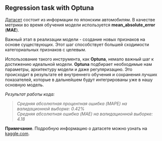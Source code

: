 ## Regression task with Optuna
[Датасет](https://storage.yandexcloud.net/academy.ai/japan_cars_dataset.csv) состоит из информации по японским автомобилям. В качестве метрики во время обучения модели используется **mean_absolute_error** (**MAE**).

Важный этап в реализации модели - создание новых признаков на основе существующих. Этот шаг способствует большей сходимости категориальных признаков с целевым.

Использование такого инструмента, как **Optuna**, немало важный шаг к достижению идеальной модели. **Optuna** подбирает необходимые нам параметры, архитектуру модели и даже регуляризацию. Это происходит в результате её внутреннего обучения и сохранения лучших показателей, которые в дальнейшем будут интегрированы уже в нашу основную модель.

*Результат работы кода:*

> *Средняя абсолютная процентная ошибка (MAPE) на валидационной выборке: 0.42%  
> Средняя абсолютная ошибка (MAE) на валидационной выборке: 4.18*

**Примечание**. Подробную информацию о датасете можно узнать на  [kaggle.com](https://www.kaggle.com/datasets/doaaalsenani/used-cars-dataets/data).